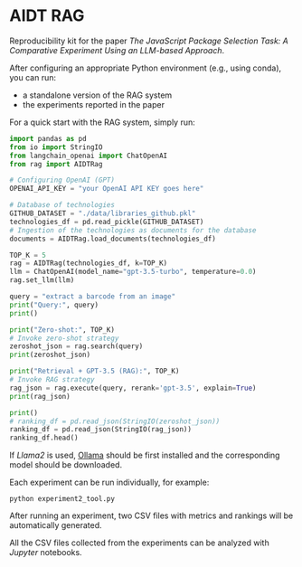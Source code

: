# AIDT RAG
Reproducibility kit for the paper *The JavaScript Package Selection Task: A Comparative Experiment Using an LLM-based Approach*.

After configuring an appropriate Python environment (e.g., using conda), you can run:
* a standalone version of the RAG system
* the experiments reported in the paper

For a quick start with the RAG system, simply run:
```python 
import pandas as pd
from io import StringIO
from langchain_openai import ChatOpenAI
from rag import AIDTRag

# Configuring OpenAI (GPT)
OPENAI_API_KEY = "your OpenAI API KEY goes here"

# Database of technologies
GITHUB_DATASET = "./data/libraries_github.pkl"
technologies_df = pd.read_pickle(GITHUB_DATASET) 
# Ingestion of the technologies as documents for the database
documents = AIDTRag.load_documents(technologies_df)

TOP_K = 5
rag = AIDTRag(technologies_df, k=TOP_K)
llm = ChatOpenAI(model_name="gpt-3.5-turbo", temperature=0.0)
rag.set_llm(llm)

query = "extract a barcode from an image"
print("Query:", query)
print()

print("Zero-shot:", TOP_K)
# Invoke zero-shot strategy
zeroshot_json = rag.search(query)
print(zeroshot_json)

print("Retrieval + GPT-3.5 (RAG):", TOP_K)
# Invoke RAG strategy
rag_json = rag.execute(query, rerank='gpt-3.5', explain=True)
print(rag_json)

print()
# ranking_df = pd.read_json(StringIO(zeroshot_json))
ranking_df = pd.read_json(StringIO(rag_json))
ranking_df.head()
```

If *Llama2* is used, [Ollama](https://ollama.com/) should be first installed and the corresponding model should be downloaded.

Each experiment can be run individually, for example: 
```console
python experiment2_tool.py
```
After running an experiment, two CSV files with metrics and rankings will be automatically generated. 

All the CSV files collected from the experiments can be analyzed with *Jupyter* notebooks.
